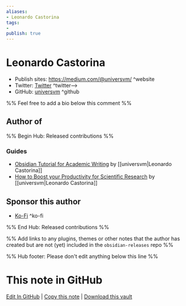 ```yaml
---
aliases:
- Leonardo Castorina
tags:
- 
publish: true
---
```


# Leonardo Castorina

- Publish sites: <https://medium.com/@universvm/> ^website
- Twitter: [Twitter](https://twitter.com/leocastorina/) ^twitter-->
- GitHub: [universvm](https://github.com/universvm/) ^github


%% Feel free to add a bio below this comment %%


## Author of

%% Begin Hub: Released contributions %%
### Guides
- [Obsidian Tutorial for Academic Writing](https://betterhumans.pub/obsidian-tutorial-for-academic-writing-87b038060522) by [[universvm|Leonardo Castorina]]
- [How to Boost your Productivity for Scientific Research](https://betterhumans.pub/how-to-boost-your-productivity-for-scientific-research-using-obsidian-fe85c98c63c8) by [[universvm|Leonardo Castorina]]

## Sponsor this author
- [Ko-Fi](https://ko-fi.com/leocastorina) ^ko-fi


%% End Hub: Released contributions %%

%% Add links to any plugins, themes or other notes that the author has created but are not (yet) included in the `obsidian-releases` repo %%

<!--
### Unlisted plugins
-->

<!--
### Others
-->

<!--
## Sponsor this author
-->

<!-- - [[GitHub sponsors]]: [Sponsor @YTolun on GitHub Sponsors](https://github.com/sponsors/YTolun) ^github-sponsor-->
<!-- - [[Buy me a coffee]]: <https://> ^buy-me-a-coffee-->
<!-- - [[PayPal]]: <https://> ^paypal-->
<!-- - [[Patreon]]: <https://> ^patreon-->

<!--
## Follow this author
-->

<!-- - [[YouTube Channels|On YouTube]]: <https://> ^youtube-->
<!-- - Twitter: <https://> ^twitter-->
<!-- - ... -->

%% Hub footer: Please don't edit anything below this line %%

# This note in GitHub

<span class="git-footer">[Edit In GitHub](https://github.dev/obsidian-community/obsidian-hub/blob/main/01%20-%20Community/People/YTolun.md "git-hub-edit-note") | [Copy this note](https://raw.githubusercontent.com/obsidian-community/obsidian-hub/main/01%20-%20Community/People/YTolun.md "git-hub-copy-note") | [Download this vault](https://github.com/obsidian-community/obsidian-hub/archive/refs/heads/main.zip "git-hub-download-vault") </span>
